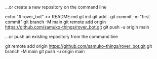 …or create a new repository on the command line

echo "# rover_bot" >> README.md
git init
git add .
git commit -m "first commit"
git branch -M main
git remote add origin https://github.com/samuko-things/rover_bot.git
git push -u origin main





…or push an existing repository from the command line

git remote add origin https://github.com/samuko-things/rover_bot.git
git branch -M main
git push -u origin main